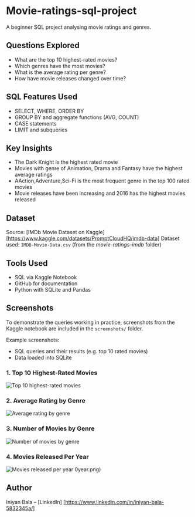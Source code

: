 # Movie-ratings-sql-project
A beginner SQL project analysing movie ratings and genres.

##  Questions Explored

- What are the top 10 highest-rated movies?
- Which genres have the most movies?
- What is the average rating per genre?
- How have movie releases changed over time?

##  SQL Features Used

- SELECT, WHERE, ORDER BY
- GROUP BY and aggregate functions (AVG, COUNT)
- CASE statements
- LIMIT and subqueries

##  Key Insights
- The Dark Knight is the highest rated movie
- Movies with genre of Animation, Drama and Fantasy have the highest average ratings
- AAction,Adventure,Sci-Fi is the most frequent genre in the top 100 rated movies
- Movie releases have been increasing and 2016 has the highest movies released

##  Dataset
Source: [IMDb Movie Dataset on Kaggle][https://www.kaggle.com/datasets/PromptCloudHQ/imdb-data]
Dataset used: `IMDB-Movie-Data.csv` (from the *movie-ratings-imdb* folder)

##  Tools Used

- SQL via Kaggle Notebook 
- GitHub for documentation
- Python with SQLite and Pandas

## Screenshots

To demonstrate the queries working in practice, screenshots from the Kaggle notebook are included in the `screenshots/` folder.

Example screenshots:
- SQL queries and their results (e.g. top 10 rated movies)
- Data loaded into SQLite
 
### 1. Top 10 Highest-Rated Movies
![Top 10 highest-rated movies](https://github.com/user-attachments/assets/7ce87eee-9381-497a-8711-8b0ab3eb2242)


### 2. Average Rating by Genre
![Average rating by genre](https://github.com/user-attachments/assets/498e9078-f159-43a8-ab87-85d191125c3a)


### 3. Number of Movies by Genre
![Number of movies by genre](https://github.com/user-attachments/assets/f31da0f0-152f-4795-89c0-58a58469eed4)

### 4. Movies Released Per Year
![Movies released per year](https://github.com/user-attachments/assets/a4195f3f-fe82-4fef-a6e3-23a52c3b4e6f)
0year.png)


##  Author

Iniyan Bala – [LinkedIn] [https://www.linkedin.com/in/iniyan-bala-5832345a/]
